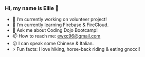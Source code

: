 ### Hi, my name is Ellie 👋

- 🔭 I’m currently working on volunteer project!
- 🌱 I’m currently learning Firebase & FireCloud.
- 💬 Ask me about Coding Dojo Bootcamp!
- 📫 How to reach me: ewxc96@gmail.com
- 😮 I can speak some Chinese & Italian.
- ⚡️ Fun facts: I love hiking, horse-back riding & eating gnocci!

